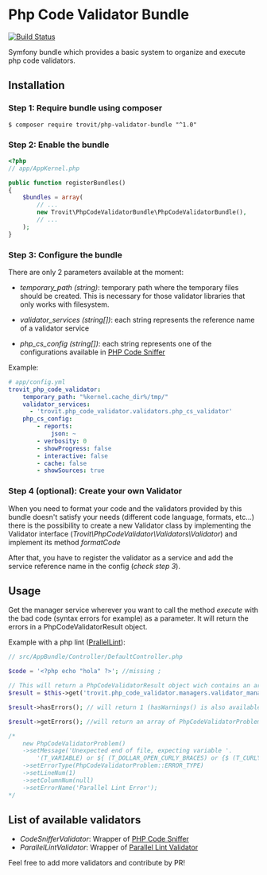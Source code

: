 # Php Code Validator Bundle
[![Build Status](https://secure.travis-ci.org/trovit/php-code-validator-bundle.png)](http://travis-ci.org/trovit/php-code-validator-bundle) 

Symfony bundle which provides a basic system to organize and execute php code validators.

## Installation

### Step 1: Require bundle using composer

```Shell
$ composer require trovit/php-validator-bundle "^1.0"
```


### Step 2: Enable the bundle

```php
<?php
// app/AppKernel.php

public function registerBundles()
{
    $bundles = array(
        // ...
        new Trovit\PhpCodeValidatorBundle\PhpCodeValidatorBundle(),
        // ...
    );
}
```

### Step 3: Configure the bundle  

There are only 2 parameters available at the moment:

- *temporary_path* _(string)_: temporary path where the temporary files should be created. This is necessary for those validator libraries that only works with filesystem.

- *validator_services* _(string[])_: each string represents the reference name of a validator service

- *php_cs_config* _(string[])_: each string represents one of the configurations available in [PHP Code Sniffer](https://github.com/squizlabs/PHP_CodeSniffer)


Example:
```yaml
# app/config.yml
trovit_php_code_validator:
    temporary_path: "%kernel.cache_dir%/tmp/"
    validator_services:
      - 'trovit.php_code_validator.validators.php_cs_validator'
    php_cs_config:
        - reports:
            json: ~
        - verbosity: 0
        - showProgress: false
        - interactive: false
        - cache: false
        - showSources: true
```
### Step 4 (optional): Create your own Validator

When you need to format your code and the validators provided by this bundle doesn't satisfy your needs (different code language, formats, etc...) there is the possibility to create a new Validator class by implementing the Validator interface (_Trovit\PhpCodeValidator\Validators\Validator_) and implement its method *formatCode*

After that, you have to register the validator as a service and add the service reference name in the config (_check step 3_).


## Usage

Get the manager service wherever you want to call the method *execute* with the bad code (syntax errors for example) as a parameter. It will return the errors in a PhpCodeValidatorResult object.

Example with a php lint ([PrallelLint](https://github.com/JakubOnderka/PHP-Parallel-Lint)):
```php
// src/AppBundle/Controller/DefaultController.php

$code = '<?php echo "hola" ?>'; //missing ;

// This will return a PhpCodeValidatorResult object wich contains an array of detected problems
$result = $this->get('trovit.php_code_validator.managers.validator_manager')->execute($code);

$result->hasErrors(); // will return 1 (hasWarnings() is also available if needed)

$result->getErrors(); //will return an array of PhpCodeValidatorProblem:

/*
    new PhpCodeValidatorProblem()
    ->setMessage('Unexpected end of file, expecting variable '.
        '(T_VARIABLE) or ${ (T_DOLLAR_OPEN_CURLY_BRACES) or {$ (T_CURLY_OPEN)')
    ->setErrorType(PhpCodeValidatorProblem::ERROR_TYPE)
    ->setLineNum(1)
    ->setColumnNum(null)
    ->setErrorName('Parallel Lint Error');
*/
```

## List of available validators

- *CodeSnifferValidator*: Wrapper of [PHP Code Sniffer](https://github.com/squizlabs/PHP_CodeSniffer)
- *ParallelLintValidator*: Wrapper of [Parallel Lint Validator](https://github.com/JakubOnderka/PHP-Parallel-Lint)

Feel free to add more validators and contribute by PR!
